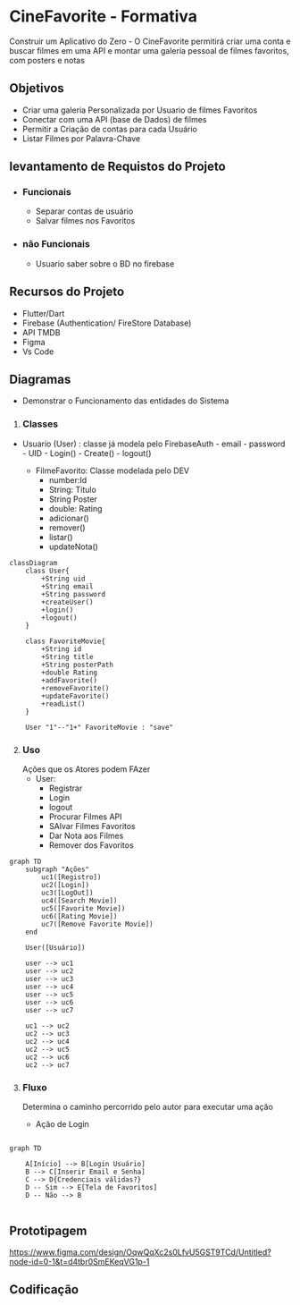 # CineFavorite - Formativa
Construir um Aplicativo do Zero - O CineFavorite permitirá criar uma conta e buscar filmes em uma API e montar uma galeria pessoal de filmes favoritos, com posters e notas

## Objetivos
- Criar uma galeria Personalizada por Usuario de filmes Favoritos
- Conectar com uma API (base de Dados) de filmes
- Permitir a Criação de contas para cada Usuário
- Listar Filmes por Palavra-Chave

## levantamento de Requistos do Projeto
- ### Funcionais 
    - Separar contas de usuário
    - Salvar filmes nos Favoritos

- ### não Funcionais
    - Usuario saber sobre o BD no firebase

## Recursos do Projeto
- Flutter/Dart
- Firebase (Authentication/ FireStore Database)
- API TMDB
- Figma
- Vs Code
## Diagramas
- Demonstrar o Funcionamento das entidades do Sistema

1. ### Classes

- Usuario (User) : classe já modela pelo FirebaseAuth
        - email
        - password
        - UID
        - Login()
        - Create()
        - logout()

    - FilmeFavorito: Classe modelada pelo DEV
        - number:Id
        - String: Titulo
        - String Poster
        - double: Rating
        - adicionar()
        - remover()
        - listar()
        - updateNota()
        
```mermaid
classDiagram
    class User{
        +String uid
        +String email
        +String password
        +createUser()
        +login()
        +logout()
    }

    class FavoriteMovie{
        +String id
        +String title
        +String posterPath
        +double Rating
        +addFavorite()
        +removeFavorite()
        +updateFavorite()
        +readList()
    }

    User "1"--"1+" FavoriteMovie : "save"

```

2. ### Uso
    Ações que os Atores podem FAzer
    - User:
        - Registrar
        - Login
        - logout
        - Procurar Filmes API
        - SAlvar Filmes Favoritos
        - Dar Nota aos Filmes
        - Remover dos Favoritos

```mermaid
graph TD
    subgraph "Ações"
        uc1([Registro])
        uc2([Login])
        uc3([LogOut])
        uc4([Search Movie])
        uc5([Favorite Movie])
        uc6([Rating Movie])
        uc7([Remove Favorite Movie])
    end

    User([Usuário])

    user --> uc1
    user --> uc2
    user --> uc3
    user --> uc4
    user --> uc5
    user --> uc6
    user --> uc7

    uc1 --> uc2
    uc2 --> uc3
    uc2 --> uc4
    uc2 --> uc5
    uc2 --> uc6
    uc2 --> uc7

```

3. ### Fluxo
    Determina o caminho percorrido pelo autor para executar uma ação

    - Ação de Login

```mermaid

graph TD  

    A[Início] --> B[Login Usuário]
    B --> C[Inserir Email e Senha] 
    C --> D{Credenciais válidas?}
    D -- Sim --> E[Tela de Favoritos]
    D -- Não --> B


```

## Prototipagem

https://www.figma.com/design/OqwQqXc2s0LfvU5GST9TCd/Untitled?node-id=0-1&t=d4tbr0SmEKeqVG1p-1

## Codificação